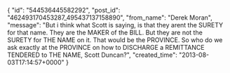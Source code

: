  {
   "id": "544536445582292",
   "post_id": "462493170453287_495437137158890",
   "from_name": "Derek Moran",
   "message": "But i think what Scott is saying, is that they arent the SURETY for that name. They are the MAKER of the BILL. But they are not the SURETY for THE NAME on it. That would be the PROVINCE. So who do we ask exactly at the PROVINCE on how to DISCHARGE a REMITTANCE TENDERED to THE NAME, Scott Duncan?",
   "created_time": "2013-08-03T17:14:57+0000"
 }
